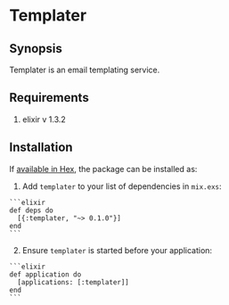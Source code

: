 # Templater

## Synopsis
Templater is an email templating service. 


## Requirements
1. elixir v 1.3.2


## Installation

If [available in Hex](https://hex.pm/docs/publish), the package can be installed as:

  1. Add `templater` to your list of dependencies in `mix.exs`:

    ```elixir
    def deps do
      [{:templater, "~> 0.1.0"}]
    end
    ```

  2. Ensure `templater` is started before your application:

    ```elixir
    def application do
      [applications: [:templater]]
    end
    ```

